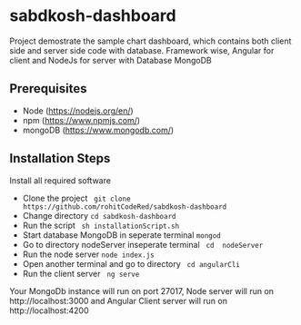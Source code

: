 # sabdkosh-dashboard
Project demostrate the sample chart dashboard, which contains both client side and server side code with database. Framework wise, Angular for client and NodeJs for server with Database MongoDB

## Prerequisites
* Node (https://nodejs.org/en/)
* npm (https://www.npmjs.com/)
* mongoDB (https://www.mongodb.com/)



## Installation Steps
  Install all required software
* Clone the project
` git clone https://github.com/rohitCodeRed/sabdkosh-dashboard`
* Change directory ` cd sabdkosh-dashboard `
* Run the script ` sh installationScript.sh`
* Start database MongoDB in seperate terminal ` mongod `
* Go to directory nodeServer inseperate terminal ` cd  nodeServer`
* Run the node server ` node index.js `
* Open another terminal and go to directory ` cd angularCli`
* Run the client server ` ng serve`

Your MongoDb instance will run on port 27017, Node server will run on http://localhost:3000 and Angular Client server will run on http://localhost:4200
